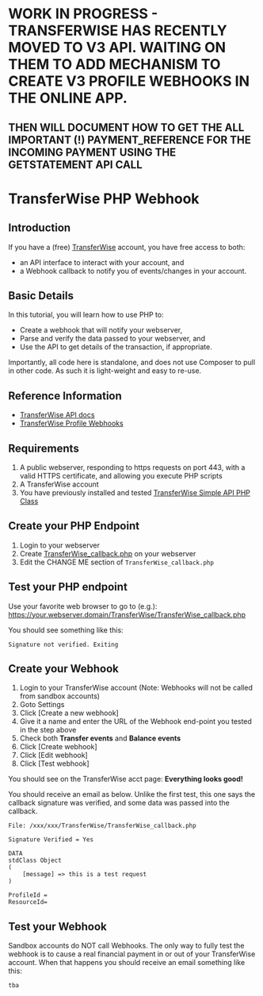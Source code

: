 # WORK IN PROGRESS - TRANSFERWISE HAS RECENTLY MOVED TO V3 API. WAITING ON THEM TO ADD MECHANISM TO CREATE V3 PROFILE WEBHOOKS IN THE ONLINE APP.
## THEN WILL DOCUMENT HOW TO GET THE ALL IMPORTANT (!) PAYMENT_REFERENCE FOR THE INCOMING PAYMENT USING THE GETSTATEMENT API CALL

# TransferWise PHP Webhook

## Introduction
If you have a (free) [TransferWise](https://transferwise.com) account, you have free access to both:
* an API interface to interact with your account, and
* a Webhook callback to notify you of events/changes in your account.

## Basic Details
In this tutorial, you will learn how to use PHP to:
* Create a webhook that will notify your webserver, 
* Parse and verify the data passed to your webserver, and
* Use the API to get details of the transaction, if appropriate.

Importantly, all code here is standalone, and does not use Composer to pull in other code. As such it is light-weight and easy to re-use.

## Reference Information
* [TransferWise API docs](https://api-docs.transferwise.com/)
* [TransferWise Profile Webhooks](https://api-docs.transferwise.com/#profile-webhooks)

## Requirements
1. A public webserver, responding to https requests on port 443, with a valid HTTPS certificate, and allowing you execute PHP scripts
1. A TransferWise account
1. You have previously installed and tested [TransferWise Simple API PHP Class](https://github.com/robclark56/TransferWise_PHP_SimpleAPIclass)

## Create your PHP Endpoint
1. Login to your webserver
1. Create [TransferWise_callback.php](code/TransferWise_callback.php) on your webserver
1. Edit the CHANGE ME section of `TransferWise_callback.php`

## Test your PHP endpoint
Use your favorite web browser to go to (e.g.): https://your.webserver.domain/TransferWise/TransferWise_callback.php

You should see something like this:
```
Signature not verified. Exiting 
```

## Create your Webhook
1. Login to your TransferWise account (Note: Webhooks will not be called from sandbox accounts)
1. Goto Settings
1. Click [Create a new webhook]
1. Give it a name and enter the URL of the Webhook end-point you tested in the step above
1. Check both **Transfer events** and **Balance events**
1. Click [Create webhook]
1. Click [Edit webhook]
1. Click [Test webhook]

You should see on the TransferWise acct page:  **Everything looks good!**

You should receive an email as below. Unlike the first test, this one says the callback signature was verified, and some data was passed into the callback.
```
File: /xxx/xxx/TransferWise/TransferWise_callback.php

Signature Verified = Yes

DATA
stdClass Object
(
    [message] => this is a test request
)

ProfileId = 
ResourceId= 
```

## Test your Webhook
Sandbox accounts do NOT call Webhooks. The only way to fully test the webhook is to cause a real financial payment in or out of your TransferWise account. When that happens you should receive an email something like this:
```
tba
```

